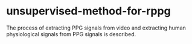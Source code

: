 # unsupervised-method-for-rppg
The process of extracting PPG signals from video and extracting human physiological signals from PPG signals is described.
